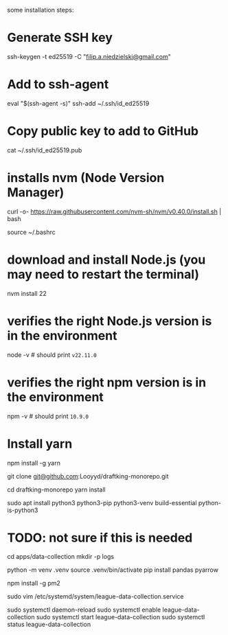 some installation steps:

# Generate SSH key
ssh-keygen -t ed25519 -C "filip.a.niedzielski@gmail.com"

# Add to ssh-agent
eval "$(ssh-agent -s)"
ssh-add ~/.ssh/id_ed25519

# Copy public key to add to GitHub
cat ~/.ssh/id_ed25519.pub


# installs nvm (Node Version Manager)
curl -o- https://raw.githubusercontent.com/nvm-sh/nvm/v0.40.0/install.sh | bash

source ~/.bashrc

# download and install Node.js (you may need to restart the terminal)
nvm install 22

# verifies the right Node.js version is in the environment
node -v # should print `v22.11.0`

# verifies the right npm version is in the environment
npm -v # should print `10.9.0`

# Install yarn
npm install -g yarn

git clone git@github.com:Looyyd/draftking-monorepo.git

cd draftking-monorepo
yarn install

sudo apt install python3 python3-pip python3-venv build-essential python-is-python3

# TODO: not sure if this is needed
cd apps/data-collection
mkdir -p logs

python -m venv .venv
source .venv/bin/activate
pip install pandas pyarrow

npm install -g pm2


sudo vim /etc/systemd/system/league-data-collection.service

sudo systemctl daemon-reload
sudo systemctl enable league-data-collection
sudo systemctl start league-data-collection
sudo systemctl status league-data-collection




